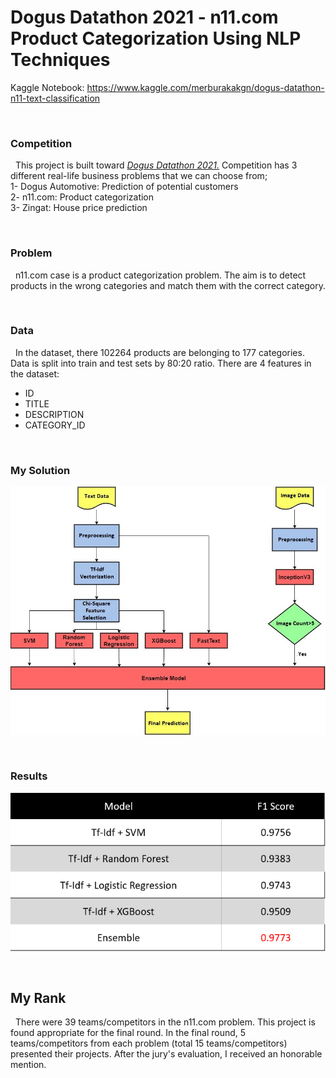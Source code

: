# Dogus Datathon 2021 - n11.com Product Categorization Using NLP Techniques

Kaggle Notebook: https://www.kaggle.com/merburakakgn/dogus-datathon-n11-text-classification

&nbsp;

### Competition
&nbsp; This project is built toward [*Dogus Datathon 2021.*](https://dogusdatathon.com) Competition has 3 different real-life business problems that we can choose from;  
1- Dogus Automotive: Prediction of potential customers  
2- n11.com: Product categorization   
3- Zingat: House price prediction  

&nbsp;

### Problem
&nbsp;  n11.com case is a product categorization problem. The aim is to detect products in the wrong categories and match them with the correct category. 

&nbsp;

### Data
&nbsp;  In the dataset, there 102264 products are belonging to 177 categories. Data is split into train and test sets by 80:20 ratio. There are 4 features in the dataset: 
- ID  
- TITLE  
- DESCRIPTION  
- CATEGORY_ID  

&nbsp;

### My Solution
![alt text](https://github.com/akgunburak/Product_Categorization_NLP-Image_Processing/blob/master/data/model_flow_eng.jpg)

&nbsp;

### Results
![alt text](https://github.com/akgunburak/Product_Categorization_NLP-Image_Processing/blob/master/data/results.PNG)

&nbsp;

## My Rank
&nbsp; There were 39 teams/competitors in the n11.com problem. This project is found appropriate for the final round. In the final round, 5 teams/competitors from each problem (total 15 teams/competitors) presented their projects. After the jury's evaluation, I received an honorable mention.
